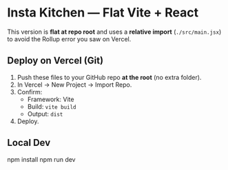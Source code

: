 # Insta Kitchen — Flat Vite + React

This version is **flat at repo root** and uses a **relative import** (`./src/main.jsx`) to avoid the Rollup error you saw on Vercel.

## Deploy on Vercel (Git)
1) Push these files to your GitHub repo **at the root** (no extra folder).
2) In Vercel → New Project → Import Repo.
3) Confirm:
   - Framework: Vite
   - Build: `vite build`
   - Output: `dist`
4) Deploy.

## Local Dev
npm install
npm run dev
